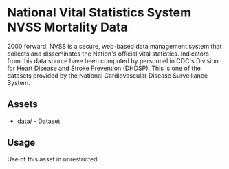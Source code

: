 # National Vital Statistics System NVSS Mortality Data
2000 forward. NVSS is a secure, web-based data management system that collects and disseminates the Nation's official vital statistics. Indicators from this data source have been computed by personnel in CDC's Division for Heart Disease and Stroke Prevention (DHDSP). This is one of the datasets provided by the National Cardiovascular Disease Surveillance System. 

## Assets
* [data/](data/) - Dataset

## Usage
Use of this asset in unrestricted